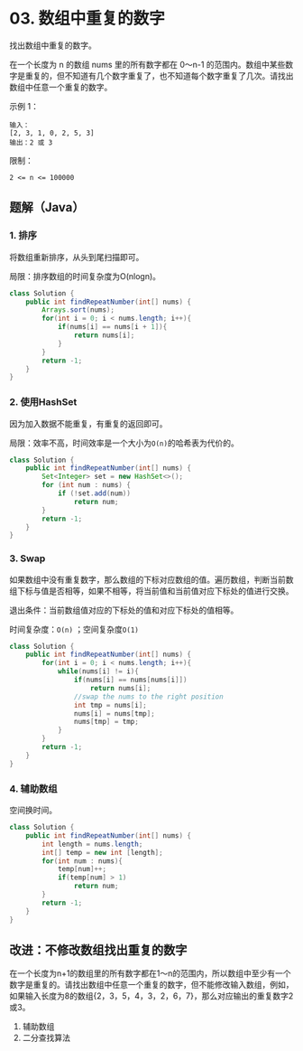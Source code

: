 # 03. 数组中重复的数字
找出数组中重复的数字。


在一个长度为 n 的数组 nums 里的所有数字都在 0～n-1 的范围内。数组中某些数字是重复的，但不知道有几个数字重复了，也不知道每个数字重复了几次。请找出数组中任意一个重复的数字。

示例 1：

```
输入：
[2, 3, 1, 0, 2, 5, 3]
输出：2 或 3 
```


限制：

`2 <= n <= 100000`



## 题解（Java）

### 1. 排序

将数组重新排序，从头到尾扫描即可。

局限：排序数组的时间复杂度为O(nlogn)。

```java
class Solution {
    public int findRepeatNumber(int[] nums) {
        Arrays.sort(nums);
        for(int i = 0; i < nums.length; i++){
            if(nums[i] == nums[i + 1]){
                return nums[i];
            }
        }
        return -1;
    }
}
```

### 2.  使用HashSet

因为加入数据不能重复，有重复的返回即可。

局限：效率不高，时间效率是一个大小为`O(n)`的哈希表为代价的。

```java
class Solution {
    public int findRepeatNumber(int[] nums) {
        Set<Integer> set = new HashSet<>();
        for (int num : nums) {
            if (!set.add(num))
                return num;
        }
        return -1;
    }
}
```

### 3.  Swap

如果数组中没有重复数字，那么数组的下标对应数组的值。遍历数组，判断当前数组下标与值是否相等，如果不相等，将当前值和当前值对应下标处的值进行交换。

退出条件：当前数组值对应的下标处的值和对应下标处的值相等。

时间复杂度：`O(n)` ；空间复杂度`O(1)`

```java
class Solution {
    public int findRepeatNumber(int[] nums) {
        for(int i = 0; i < nums.length; i++){
            while(nums[i] != i){
                if(nums[i] == nums[nums[i]])
                    return nums[i];
                //swap the nums to the right position
                int tmp = nums[i];
                nums[i] = nums[tmp];
                nums[tmp] = tmp;
            } 
        }
        return -1;
    }
}
```

### 4. 辅助数组

空间换时间。

```java
class Solution {
    public int findRepeatNumber(int[] nums) {
        int length = nums.length;
        int[] temp = new int [length];
        for(int num : nums){
            temp[num]++;
            if(temp[num] > 1)
                return num;
        }
        return -1;
    }
}
```





## 改进：不修改数组找出重复的数字

在一个长度为n+1的数组里的所有数字都在1～n的范围内，所以数组中至少有一个数字是重复的。请找出数组中任意一个重复的数字，但不能修改输入数组，例如，如果输入长度为8的数组{2，3，5，4，3，2，6，7}，那么对应输出的重复数字2或3。

1. 辅助数组
2. 二分查找算法